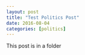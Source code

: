 ```yaml
---
layout: post
title: "Test Politics Post"
date: 2016-08-04
categories: [politics]
---
```


This post is in a folder